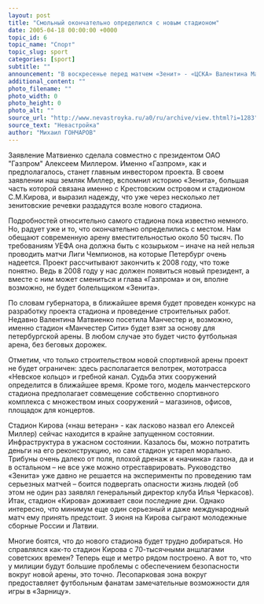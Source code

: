```yaml
---
layout: post
title: "Смольный окончательно определился с новым стадионом"
date: 2005-04-18 00:00:00 +0000
topic_id: 6
topic_name: "Спорт"
topic_slug: sport
categories: [sport]
subtitle: ""
announcement: "В воскресенье перед матчем «Зенит» - «ЦСКА» Валентина Матвиенко официально назвала место строительства нового стадиона для петербургского «Зенита». Новая спортивная арена появится на месте нынешнего стадиона имени Кирова на Крестовском острове."
additional_content: ""
photo_filename: ""
photo_width: 0
photo_height: 0
photo_alt: ""
source_url: "http://www.nevastroyka.ru/a0/ru/archive/view.thtml?i=1283"
source_text: "Невастройка"
author: "Михаил ГОНЧАРОВ"
---
```

Заявление Матвиенко сделала совместно с президентом ОАО "Газпром" Алексеем Миллером. Именно «Газпром», как и предполагалось, станет главным инвестором проекта. В своем заявлении наш земляк Миллер, вспомнил историю «Зенита», большая часть которой связана именно с Крестовским островом и стадионом С.М.Кирова, и выразил надежду, что уже через несколько лет зенитовские речевки раздадутся возле нового стадиона.

Подробностей относительно самого стадиона  пока известно немного. Но, радует уже и то, что окончательно определились с местом. Нам обещают современную арену вместительностью около 50 тысяч. По требованиям УЕФА она должна быть с козырьком – иначе на ней нельзя проводить матчи Лиги Чемпионов, на которые Петербург очень надеется. Проект рассчитывают закончить к 2008 году, что тоже понятно. Ведь в 2008 году у нас должен появиться новый президент, а вместе с ним может смениться и глава «Газпрома» и он, вполне возможно, не будет болельщиком «Зенита».

По словам губернатора, в ближайшее время будет проведен конкурс на разработку проекта стадиона и проведение строительных работ. Недавно Валентина Матвиенко посетила Манчестер и, возможно, именно стадион «Манчестер Сити» будет взят за основу для петербургской арены. В любом случае это будет чисто футбольная арена, без беговых дорожек.

Отметим, что только строительством новой спортивной арены проект не будет ограничен: здесь располагается  велотрек, мототрасса «Невское кольцо» и гребной канал. Судьба этих сооружений определится в ближайшее время. Кроме того, модель манчестерского стадиона предполагает совмещение собственно спортивного комплекса с множеством иных сооружений – магазинов, офисов, площадок для концертов.

Стадион Кирова («наш ветеран» - как ласково назвал его Алексей Миллер) сейчас находится в крайне запущенном состоянии. Инфраструктура в ужасном состоянии. Казалось бы, можно потратить деньги на его реконструкцию, но сам стадион устарел морально. Трибуны очень далеко от поля, плохой дренаж и «начинка» газона, да и в остальном – не все уже можно отреставрировать. Руководство «Зенита» уже давно не решается на эксперименты по проведению там серьезных матчей – боится подвергать опасности жизнь людей (об этом не один раз заявлял генеральный директор клуба Илья Черкасов). Итак, стадион «Кирова» доживает свои последние дни. Однако интересно, что минимум еще один серьезный и даже международный матч ему принять предстоит. 3 июня на Кирова сыграют молодежные сборные России и Латвии.

Многие боятся, что до нового стадиона будет трудно добираться. Но справлялся как-то стадион Кирова с 70-тысячными аншлагами советских времен? Теперь еще и метро рядом построено. А вот то, что у милиции будут  большие проблемы с обеспечением безопасности вокруг новой арены, это точно. Лесопарковая зона вокруг предоставляет футбольным фанатам замечательные возможности для игры в «Зарницу».
